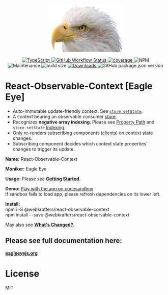 <p align="center">
	<img alt="Eagle Eye" height="150px" src="/docs/public/img/logo.png" width="250px" />
</p>
<p align="center">
	<a href="https://typescriptlang.org">
		<img alt="TypeScript" src="https://badgen.net/badge/icon/typescript?icon=typescript&label">
	</a>
	<a href="https://github.com/webKrafters/react-observable-context/actions">
		<img alt="GitHub Workflow Status" src="https://img.shields.io/github/actions/workflow/status/webKrafters/react-observable-context/test.yml">
	</a>
	<a href="https://coveralls.io/github/webKrafters/react-observable-context">
		<img alt="coverage" src="https://img.shields.io/coveralls/github/webKrafters/react-observable-context">
	</a>
	<img alt="NPM" src="https://img.shields.io/npm/l/@webkrafters/react-observable-context">
	<img alt="Maintenance" src="https://img.shields.io/maintenance/yes/2032">
	<img alt="build size" src="https://img.shields.io/bundlephobia/minzip/@webkrafters/react-observable-context?label=bundle%20size">
	<a href="https://www.npmjs.com/package/@webKrafters/react-observable-context">
		<img alt="Downloads" src="https://img.shields.io/npm/dt/@webkrafters/react-observable-context.svg">
	</a>
	<img alt="GitHub package.json version" src="https://img.shields.io/github/package-json/v/webKrafters/react-observable-context">
</p>

# React-Observable-Context [Eagle Eye]

<ul>
	<li> Auto-immutable update-friendly context. See <a href="https://eagleeyejs.org/concepts/store/setstate"><code>store.setState</code></a>.</li>
	<li> A context bearing an observable consumer <a href="https://eagleeyejs.org/concepts/store">store</a>.</li>
	<li> Recognizes <b>negative array indexing</b>. Please see <a href="https://eagleeyejs.org/concepts/property-path">Property Path</a> and <code>store.setState</code> <a href="https://eagleeyejs.org/concepts/store/setstate/indexing">Indexing</a>.</li>
	<li> Only re-renders subscribing components (<a href="https://eagleeyejs.org/concepts/client">clients</a>) on context state changes.</li>
	<li> Subscribing component decides which context state properties' changes to trigger its update.</li>
</ul>

**Name:** React-Observable-Context

**Moniker:** Eagle Eye

**Usage:** Please see <b><a href="https://eagleeyejs.org/getting-started">Getting Started</a></b>.

**Demo:** [Play with the app on codesandbox](https://codesandbox.io/s/github/webKrafters/react-observable-context-app)\
If sandbox fails to load app, please refresh dependencies on its lower left.

**Install:**\
npm i -S @webkrafters/react-observable-context\
npm install --save @webkrafters/react-observable-context

May also see <b><a href="https://eagleeyejs.org//history/features">What's Changed?</a></b>.

## Please see full documentation here:
**[eagleeyejs.org](https://eagleeyejs.org)**

# License

MIT
